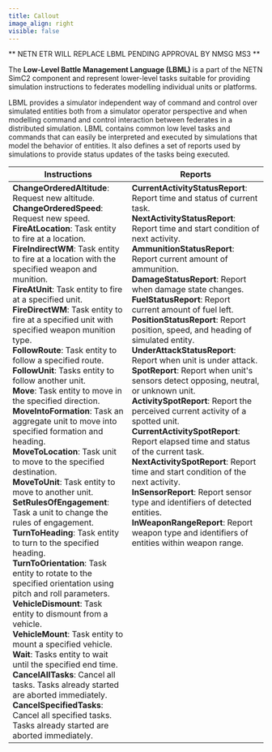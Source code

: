 ```yaml
---
title: Callout
image_align: right
visible: false
---
```


** NETN ETR WILL REPLACE LBML PENDING APPROVAL BY NMSG MS3 **

The **Low-Level Battle Management Language (LBML)**  is a part of the NETN SimC2 component and represent lower-level tasks suitable for providing simulation instructions to federates modelling individual units or platforms. 

LBML provides a simulator independent way of command and control over simulated entities both from a simulator operator perspective and when modelling command and control interaction between federates in a distributed simulation. LBML contains common low level tasks and commands that can easily be interpreted and executed by simulations that model the behavior of entities. It also defines a set of reports used by simulations to provide status updates of the tasks being executed. 

<table class="table">
  <thead>
    <tr>
      <th>Instructions</th>
      <th>Reports</th>
    </tr>
  </thead>
  <tbody>
    <tr>
      <td valign="top">
<b>ChangeOrderedAltitude</b>: Request new altitude.</br>
<b>ChangeOrderedSpeed</b>: Request new speed.</br>
<b>FireAtLocation</b>: Task entity to fire at a location.</br>
<b>FireIndirectWM</b>: Task entity to fire at a location with the specified weapon and munition.</br>
<b>FireAtUnit</b>: Task entity to fire at a specified unit.</br>
<b>FireDirectWM</b>: Task entity to fire at a specified unit with specified weapon munition type.</br>
<b>FollowRoute</b>: Task entity to follow a specified route.</br>
<b>FollowUnit</b>: Tasks entity to follow another unit.</br>
<b>Move</b>: Task entity to move in the specified direction.</br>
<b>MoveIntoFormation</b>: Task an aggregate unit to move into specified formation and heading.</br>
<b>MoveToLocation</b>: Task unit to move to the specified destination.</br>
<b>MoveToUnit</b>: Task entity to move to another unit.</br>
<b>SetRulesOfEngagement</b>: Task a unit to change the rules of engagement.</br>
<b>TurnToHeading</b>: Task entity to turn to the specified heading.</br>
<b>TurnToOrientation</b>: Task entity to rotate to the specified orientation using pitch and roll parameters.</br>
<b>VehicleDismount</b>: Task entity to dismount from a vehicle.</br>
<b>VehicleMount</b>: Task entity to mount a specified vehicle.</br>
<b>Wait</b>: Tasks entity to wait until the specified end time.</br>
<b>CancelAllTasks</b>: Cancel all tasks. Tasks already started are aborted immediately. </br>
<b>CancelSpecifiedTasks</b>: Cancel all specified tasks. Tasks already started are aborted immediately.</br>
</td>
<td valign="top">
 <b>CurrentActivityStatusReport</b>: Report time and status of current task.</br>
<b>NextActivityStatusReport</b>: Report time and start condition of next activity.</br>
<b>AmmunitionStatusReport</b>: Report current amount of ammunition.</br>
<b>DamageStatusReport</b>: Report when damage state changes.</br>
<b>FuelStatusReport</b>: Report current amount of fuel left.</br>
<b>PositionStatusReport</b>: Report position, speed, and heading of simulated entity.</br>
<b>UnderAttackStatusReport</b>: Report when unit is under attack.</br>
<b>SpotReport</b>: Report when unit's sensors detect opposing, neutral, or unknown unit.</br>
<b>ActivitySpotReport</b>: Report the perceived current activity of a spotted unit.</br>
<b>CurrentActivitySpotReport</b>: Report elapsed time and status of the current task.</br>
<b>NextActivitySpotReport</b>: Report time and start condition of the next activity.</br>
<b>InSensorReport</b>: Report sensor type and identifiers of detected entities.</br>
<b>InWeaponRangeReport</b>: Report weapon type and identifiers of entities within weapon range. </br>
</td>
    
  </tbody>
</table>
<p/>